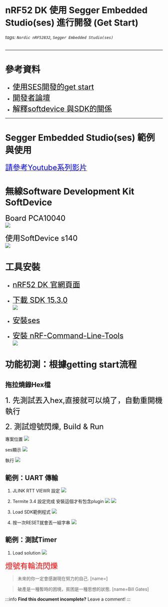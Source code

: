 
nRF52 DK 使用 Segger Embedded Studio(ses) 進行開發 (Get Start) 
===
###### tags: `Nordic nRF52832`, `Segger Embedded Studio(ses)`

---

# 參考資料

* [<font size=5, color=black>使用SES開發的get start</font><br>](https://infocenter.nordicsemi.com/pdf/getting_started_ses.pdf)
* [<font size=5, color=black>開發者論壇</font><br>](https://devzone.nordicsemi.com/)
* [<font size=5, color=black>解釋softdevice 與SDK的關係</font><br>](https://www.cnblogs.com/iini/p/9095551.html)

---      

# Segger Embedded Studio(ses) 範例與使用

[<font size=5, color=blue> 請參考Youtube系列影片</font><br>](https://www.youtube.com/watch?v=YZouRE_Ol8g&list=PLx_tBuQ_KSqGHmzdEL2GWEOeix-S5rgTV)


# 無線Software Development Kit SoftDevice 

<font size=5, color=black>Board PCA10040</font><br>
![](https://i.imgur.com/ygeDnIw.png)
 
<font size=5, color=black>使用SoftDevice s140</font><br>
![](https://i.imgur.com/mufQQwp.png)

# 工具安裝

* [<font size=5, color=black>nRF52 DK 官網頁面</font><br>](https://www.nordicsemi.com/Software-and-Tools/Development-Kits/nRF52-DK)

* [<font size=5, color=black>下載 SDK 15.3.0</font><br>](https://www.nordicsemi.com/Software-and-tools/Software/nRF5-SDK/Download#infotabs)
![](https://i.imgur.com/qdWpd7f.png)

* [<font size=5, color=black>安裝ses</font><br>](https://www.segger.com/downloads/embedded-studio)

* [<font size=5, color=black>安裝 nRF-Command-Line-Tools</font><br>](https://www.nordicsemi.com/Software-and-Tools/Development-Tools/nRF-Command-Line-Tools/Download#infotabs)
![](https://i.imgur.com/uk1vTth.png)

# 功能初測：根據getting start流程

## 拖拉燒錄Hex檔
<font size=5, color=black>1. 先測試丟入hex,直接就可以燒了，自動重開機執行</font><br>

<font size=5, color=black>2. 測試燈號閃爍, Build & Run</font><br>

專案位置
![](https://i.imgur.com/4zyUi5K.png)

ses顯示
![](https://i.imgur.com/NOs5b8K.png)

執行
![](https://i.imgur.com/0Wmeidq.png)


## 範例：UART 傳輸

1. JLINK RTT VIEWR 設定
![](https://i.imgur.com/jo3BuTs.png)

2. Termite 3.4 設定完成
安裝這個才有包含plugin
![](https://i.imgur.com/6aUMjfe.png)
![](https://i.imgur.com/0DMHSpf.png)

3. Load SDK範例程式
![](https://i.imgur.com/P3L59Ld.png)

4. 按一次RESET就會丟一組字串
![](https://i.imgur.com/doEDsu9.png)


## 範例：測試Timer
1. Load solution
![](https://i.imgur.com/ooRJIO3.png)

<font size=5, color=red> 燈號有輪流閃爍 </font><br>




> 未來的你一定會感謝現在努力的自己. [name=]


> 破產是一種暫時的困境，貧困是一種思想的狀態. [name=Bill Gates]


:::info
**Find this document incomplete?** Leave a comment!
:::


